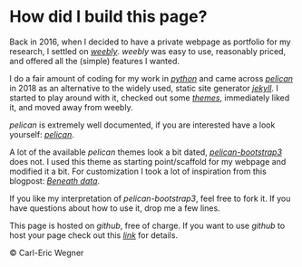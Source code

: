 # How did I build this page?

Back in 2016, when I decided to have a private webpage as portfolio for my research, I settled on [_weebly_](https://www.weebly.com). _weebly_ was easy to use, reasonably priced, and offered all the (simple) features I wanted.

I do a fair amount of coding for my work in [_python_](https://www.python.org/) and came across [_pelican_](https://blog.getpelican.com/) in 2018 as an alternative to the widely used, static site generator [_jekyll_](https://jekyllrb.com/docs/pages/). I started to play around with it, checked out some [_themes_](http://www.pelicanthemes.com/), immediately liked it, and moved away from weebly.

_pelican_ is extremely well documented, if you are interested have a look yourself: [_pelican_](https://blog.getpelican.com/). 

A lot of the available _pelican_ themes look a bit dated, [_pelican-bootstrap3_](https://github.com/farseerfc/pelican-bootstrap3) does not. I used this theme as starting point/scaffold for my webpage and modified it a bit. For customization I took a lot of inspiration from this blogpost: [_Beneath data_](http://beneathdata.com/how-to/how-i-built-this-website/).

If you like my interpretation of _pelican-bootstrap3_, feel free to fork it. If you have questions about how to use it, drop me a few lines.

This page is hosted on _github_, free of charge. If you want to use _github_ to host your page check out this [_link_](https://docs.github.com/en/pages/getting-started-with-github-pages/about-github-pages) for details.

&copy; Carl-Eric Wegner
